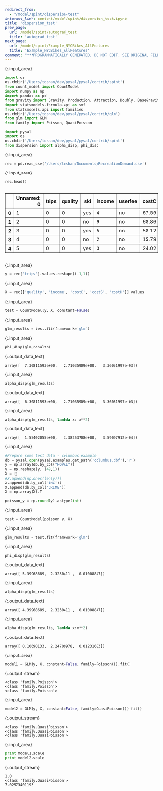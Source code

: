 ```yaml
---
redirect_from:
  - "/model/spint/dispersion-test"
interact_link: content/model/spint/dispersion_test.ipynb
title: 'dispersion_test'
prev_page:
  url: /model/spint/autograd_test
  title: 'autograd_test'
next_page:
  url: /model/spint/Example_NYCBikes_AllFeatures
  title: 'Example_NYCBikes_AllFeatures'
comment: "***PROGRAMMATICALLY GENERATED, DO NOT EDIT. SEE ORIGINAL FILES IN /content***"
---
```




{:.input_area}
```python
import os
os.chdir('/Users/toshan/dev/pysal/pysal/contrib/spint')
from count_model import CountModel
import numpy as np
import pandas as pd
from gravity import Gravity, Production, Attraction, Doubly, BaseGravity
import statsmodels.formula.api as smf
from statsmodels.api import families
os.chdir('/Users/toshan/dev/pysal/pysal/contrib/glm')
from glm import GLM
from family import Poisson, QuasiPoisson

import pysal
import os
os.chdir('/Users/toshan/dev/pysal/pysal/contrib/spint')
from dispersion import alpha_disp, phi_disp


```




{:.input_area}
```python
rec = pd.read_csv('/Users/toshan/Documents/RecreationDemand.csv')
```




{:.input_area}
```python
rec.head()
```





<div markdown="0">
<div style="max-height:1000px;max-width:1500px;overflow:auto;">
<table border="1" class="dataframe">
  <thead>
    <tr style="text-align: right;">
      <th></th>
      <th>Unnamed: 0</th>
      <th>trips</th>
      <th>quality</th>
      <th>ski</th>
      <th>income</th>
      <th>userfee</th>
      <th>costC</th>
      <th>costS</th>
      <th>costH</th>
    </tr>
  </thead>
  <tbody>
    <tr>
      <th>0</th>
      <td> 1</td>
      <td> 0</td>
      <td> 0</td>
      <td> yes</td>
      <td> 4</td>
      <td> no</td>
      <td> 67.59</td>
      <td> 68.620</td>
      <td> 76.800</td>
    </tr>
    <tr>
      <th>1</th>
      <td> 2</td>
      <td> 0</td>
      <td> 0</td>
      <td>  no</td>
      <td> 9</td>
      <td> no</td>
      <td> 68.86</td>
      <td> 70.936</td>
      <td> 84.780</td>
    </tr>
    <tr>
      <th>2</th>
      <td> 3</td>
      <td> 0</td>
      <td> 0</td>
      <td> yes</td>
      <td> 5</td>
      <td> no</td>
      <td> 58.12</td>
      <td> 59.465</td>
      <td> 72.110</td>
    </tr>
    <tr>
      <th>3</th>
      <td> 4</td>
      <td> 0</td>
      <td> 0</td>
      <td>  no</td>
      <td> 2</td>
      <td> no</td>
      <td> 15.79</td>
      <td> 13.750</td>
      <td> 23.680</td>
    </tr>
    <tr>
      <th>4</th>
      <td> 5</td>
      <td> 0</td>
      <td> 0</td>
      <td> yes</td>
      <td> 3</td>
      <td> no</td>
      <td> 24.02</td>
      <td> 34.033</td>
      <td> 34.547</td>
    </tr>
  </tbody>
</table>
</div>
</div>





{:.input_area}
```python
y = rec['trips'].values.reshape((-1,1))
```




{:.input_area}
```python
X = rec[['quality', 'income', 'costC', 'costS', 'costH']].values
```




{:.input_area}
```python
test = CountModel(y, X, constant=False)
```




{:.input_area}
```python
glm_results = test.fit(framework='glm')
```




{:.input_area}
```python
phi_disp(glm_results)
```





{:.output_data_text}
```
array([  7.30811593e+00,   2.71035909e+00,   3.36051997e-03])
```





{:.input_area}
```python
alpha_disp(glm_results)
```





{:.output_data_text}
```
array([  6.30811593e+00,   2.71035909e+00,   3.36051997e-03])
```





{:.input_area}
```python
alpha_disp(glm_results, lambda x: x**2)
```





{:.output_data_text}
```
array([  1.55402055e+00,   3.38253708e+00,   3.59097912e-04])
```





{:.input_area}
```python
#Prepare some test data - columbus example
db = pysal.open(pysal.examples.get_path('columbus.dbf'),'r')
y = np.array(db.by_col("HOVAL"))
y = np.reshape(y, (49,1))
X = []
#X.append(np.ones(len(y)))
X.append(db.by_col("INC"))
X.append(db.by_col("CRIME"))
X = np.array(X).T

poisson_y = np.round(y).astype(int)
```




{:.input_area}
```python
test = CountModel(poisson_y, X)
```




{:.input_area}
```python
glm_results = test.fit(framework='glm')
```




{:.input_area}
```python
phi_disp(glm_results)
```





{:.output_data_text}
```
array([ 5.39968689,  2.3230411 ,  0.01008847])
```





{:.input_area}
```python
alpha_disp(glm_results)
```





{:.output_data_text}
```
array([ 4.39968689,  2.3230411 ,  0.01008847])
```





{:.input_area}
```python
alpha_disp(glm_results, lambda x:x**2)
```





{:.output_data_text}
```
array([ 0.10690133,  2.24709978,  0.01231683])
```





{:.input_area}
```python
model1 = GLM(y, X, constant=False, family=Poisson()).fit()
```


{:.output_stream}
```
<class 'family.Poisson'>
<class 'family.Poisson'>
<class 'family.Poisson'>

```



{:.input_area}
```python
model2 = GLM(y, X, constant=False, family=QuasiPoisson()).fit()
```


{:.output_stream}
```
<class 'family.QuasiPoisson'>
<class 'family.QuasiPoisson'>
<class 'family.QuasiPoisson'>

```



{:.input_area}
```python
print model1.scale
print model2.scale
```


{:.output_stream}
```
1.0
<class 'family.QuasiPoisson'>
7.02573401193

```
